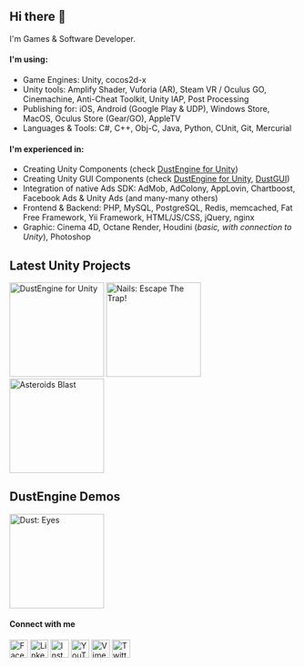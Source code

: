## Hi there 👋

I'm Games & Software Developer.

#### I'm using:

- Game Engines: Unity, cocos2d-x
- Unity tools: Amplify Shader, Vuforia (AR), Steam VR / Oculus GO, Cinemachine, Anti-Cheat Toolkit, Unity IAP, Post Processing
- Publishing for: iOS, Android (Google Play & UDP), Windows Store, MacOS, Oculus Store (Gear/GO), AppleTV
- Languages & Tools: C#, C++, Obj-C, Java, Python, CUnit, Git, Mercurial

#### I'm experienced in:

- Creating Unity Components (check [DustEngine for Unity](https://i.bakulin.co/dust))
- Creating Unity GUI Components (check [DustEngine for Unity](https://i.bakulin.co/dust), [DustGUI](https://i.bakulin.co/dustgui))
- Integration of native Ads SDK: AdMob, AdColony, AppLovin, Chartboost, Facebook Ads & Unity Ads (and many-many others)
- Frontend & Backend: PHP, MySQL, PostgreSQL, Redis, memcached, Fat Free Framework, Yii Framework, HTML/JS/CSS, jQuery, nginx
- Graphic: Cinema 4D, Octane Render, Houdini (*basic, with connection to Unity*), Photoshop

## Latest Unity Projects

<a href="https://i.bakulin.co/dust"><img src="https://andrii-bakulin.github.io/img/unity-dust.png" width="166" alt="DustEngine for Unity" /></a>
<a href="https://i.bakulin.co/nails"><img src="https://andrii-bakulin.github.io/img/unity-nails.png" width="166" alt="Nails: Escape The Trap!" /></a>
<a href="https://i.bakulin.co/asteroids-blast"><img src="https://andrii-bakulin.github.io/img/unity-asteroids-blast-vr.png" width="166" alt="Asteroids Blast" /></a>
<!-- <a href=""><img src="" width="166" alt="" /></a> -->

## DustEngine Demos

<a href="https://i.bakulin.co/dust-eyes"><img src="https://andrii-bakulin.github.io/img/unity-dust-eyes.png" width="166" alt="Dust: Eyes" /></a>

#### Connect with me

<a href="https://i.bakulin.co/facebook"><img src="https://andrii-bakulin.github.io/img/icons/facebook.png" width="32" alt="Facebook" /></a>
<a href="https://i.bakulin.co/linkedin"><img src="https://andrii-bakulin.github.io/img/icons/linkedin.png" width="32" alt="LinkedIn" /></a>
<a href="https://i.bakulin.co/instagram"><img src="https://andrii-bakulin.github.io/img/icons/instagram.png" width="32" alt="Instagram" /></a>
<a href="https://i.bakulin.co/youtube"><img src="https://andrii-bakulin.github.io/img/icons/youtube.png" width="32" alt="YouTube" /></a>
<a href="https://i.bakulin.co/vimeo"><img src="https://andrii-bakulin.github.io/img/icons/vimeo.png" width="32" alt="Vimeo" /></a>
<a href="https://i.bakulin.co/twitter"><img src="https://andrii-bakulin.github.io/img/icons/twitter.png" width="32" alt="Twitter" /></a>
